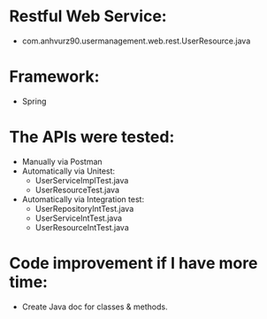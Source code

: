 # Restful Web Service: 
- com.anhvurz90.usermanagement.web.rest.UserResource.java

# Framework: 
- Spring

# The APIs were tested:
- Manually via Postman
- Automatically via Unitest:
	* UserServiceImplTest.java
	* UserResourceTest.java
- Automatically via Integration test:
	* UserRepositoryIntTest.java
	* UserServiceIntTest.java
	* UserResourceIntTest.java
	
# Code improvement if I have more time:
- Create Java doc for classes & methods.